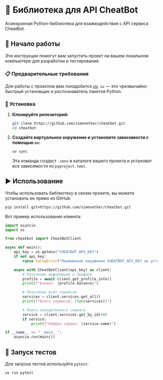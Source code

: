 # 🤖 Библиотека для API CheatBot

Асинхронная Python-библиотека для взаимодействия с API сервиса CheatBot.

## 🚀 Начало работы

Эти инструкции помогут вам запустить проект на вашем локальном компьютере для разработки и тестирования.

### 📋 Предварительные требования

Для работы с проектом вам понадобится [uv](https://github.com/astral-sh/uv). `uv` — это чрезвычайно быстрый установщик и распознаватель пакетов Python.

### 🔧 Установка

1.  **Клонируйте репозиторий:**
    ```bash
    git clone https://github.com/simonether/cheatbot.git
    cd cheatbot
    ```

2.  **Создайте виртуальное окружение и установите зависимости с помощью `uv`:**
    ```bash
    uv sync
    ```
    Эта команда создаст `.venv` в каталоге вашего проекта и установит все зависимости из `pyproject.toml`.

## ▶️ Использование

Чтобы использовать библиотеку в своем проекте, вы можете установить ее прямо из GitHub:

```bash
pip install git+https://github.com/simonether/cheatbot.git
```

Вот пример использования клиента:

```python
import asyncio
import os

from cheatbot import CheatBotClient

async def main():
    api_key = os.getenv("CHEATBOT_API_KEY")
    if not api_key:
        raise ValueError("Переменная окружения CHEATBOT_API_KEY не установлена.")

    async with CheatBotClient(api_key) as client:
        # Получение информации о профиле
        profile = await client.get_profile_info()
        print(f"Баланс: {profile.balance}")

        # Получение всех сервисов
        services = client.services.get_all()
        print(f"Всего сервисов: {len(services)}")

        # Поиск определенного сервиса
        service = client.services.get_by_id(40)
        if service:
            print(f"Найден сервис: {service.name}")

if __name__ == "__main__":
    asyncio.run(main())
```

## 🧪 Запуск тестов

Для запуска тестов используйте `pytest`:

```bash
uv run pytest
```